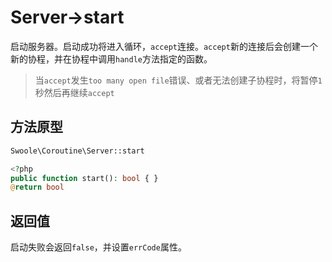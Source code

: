 # Server->start

启动服务器。启动成功将进入循环，`accept`连接。`accept`新的连接后会创建一个新的协程，并在协程中调用`handle`方法指定的函数。

> 当`accept`发生`too many open file`错误、或者无法创建子协程时，将暂停`1`秒然后再继续`accept`

## 方法原型

```php
Swoole\Coroutine\Server::start

<?php
public function start(): bool { }
@return bool
```

## 返回值

启动失败会返回`false`，并设置`errCode`属性。

